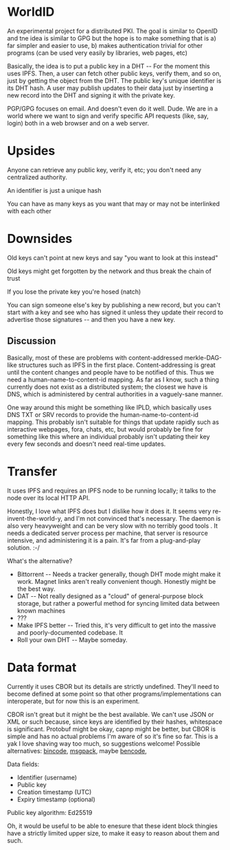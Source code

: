 # WorldID

An experimental project for a distributed PKI.  The goal is similar to OpenID and tne idea is similar to GPG but the hope is to make something that is a) far simpler and easier to use, b) makes authentication trivial for other programs (can be used very easily by libraries, web pages, etc)

Basically, the idea is to put a public key in a DHT -- For the moment this uses IPFS.  Then, a user can fetch other public keys, verify them, and so on, just by getting the object from the DHT.  The public key's unique identifier is its DHT hash.  A user may publish updates to their data just by inserting a new record into the DHT and signing it with the private key.

PGP/GPG focuses on email.  And doesn't even do it well.  Dude.  We are in a world where we want to sign and verify specific API requests (like, say, login) both in a web browser and on a web server.

# Upsides

Anyone can retrieve any public key, verify it, etc; you don't need any centralized authority.

An identifier is just a unique hash

You can have as many keys as you want that may or may not be interlinked with each other

# Downsides

Old keys can't point at new keys and say "you want to look at this instead"

Old keys might get forgotten by the network and thus break the chain of trust

If you lose the private key you're hosed (natch)

You can sign someone else's key by publishing a new record, but you can't start with a key and see who has signed it unless they update their record to advertise those signatures -- and then you have a new key.

## Discussion

Basically, most of these are problems with content-addressed merkle-DAG-like structures such as IPFS in the first place.  Content-addressing is great until the content changes and people have to be notified of this.  Thus we need a human-name-to-content-id mapping.  As far as I know, such a thing currently does not exist as a distributed system; the closest we have is DNS, which is administered by central authorities in a vaguely-sane manner.

One way around this might be something like IPLD, which basically uses DNS TXT or SRV records to provide the human-name-to-content-id mapping.  This probably isn't suitable for things that update rapidly such as interactive webpages, fora, chats, etc, but would probably be fine for something like this where an individual probably isn't updating their key every few seconds and doesn't need real-time updates.

# Transfer

It uses IPFS and requires an IPFS node to be running locally; it talks to the node over its local HTTP API.

Honestly, I love what IPFS does but I dislike how it does it.  It seems very re-invent-the-world-y, and I'm not convinced that's necessary.  The daemon is also very heavyweight and can be very slow with no terribly good tools .  It needs a dedicated server process per machine, that server is resource intensive, and administering it is a pain.  It's far from a plug-and-play solution.  :-/

What's the alternative?

 * Bittorrent -- Needs a tracker generally, though DHT mode might make it work.  Magnet links aren't really convenient though.  Honestly might be the best way.
 * DAT -- Not really designed as a "cloud" of general-purpose block storage, but rather a powerful method for syncing limited data between known machines
 * ???
 * Make IPFS better -- Tried this, it's very difficult to get into the massive and poorly-documented codebase.  It 
 * Roll your own DHT -- Maybe someday.

# Data format

Currently it uses CBOR but its details are strictly undefined.  They'll need to become defined at some point so that other programs/implementations can interoperate, but for now this is an experiment.

CBOR isn't great but it might be the best available.  We can't use JSON or XML or such because, since keys are identified by their hashes, whitespace is significant.  Protobuf might be okay, capnp might be better, but CBOR is simple and has no actual problems I'm aware of so it's fine so far.  This is a yak I love shaving way too much, so suggestions welcome!  Possible alternatives: [bincode](https://github.com/TyOverby/bincode), [msgpack](https://github.com/3Hren/msgpack-rust), maybe [bencode](https://en.wikipedia.org/wiki/Bencode),

 Data fields:

  * Identifier (username)
  * Public key
  * Creation timestamp (UTC)
  * Expiry timestamp (optional)

Public key algorithm: Ed25519

Oh, it would be useful to be able to enesure that these ident block thingies have a strictly limited upper size, to make it easy to reason about them and such.